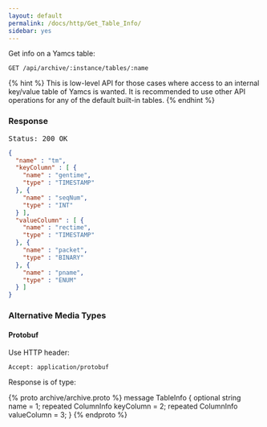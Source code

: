```yaml
---
layout: default
permalink: /docs/http/Get_Table_Info/
sidebar: yes
---
```


Get info on a Yamcs table:

    GET /api/archive/:instance/tables/:name

{% hint %}
  This is low-level API for those cases where access to an internal key/value table of Yamcs is wanted. It is recommended to use other API operations for any of the default built-in tables.
{% endhint %}


### Response

<pre class="header">
Status: 200 OK
</pre>
```json
{
  "name" : "tm",
  "keyColumn" : [ {
    "name" : "gentime",
    "type" : "TIMESTAMP"
  }, {
    "name" : "seqNum",
    "type" : "INT"
  } ],
  "valueColumn" : [ {
    "name" : "rectime",
    "type" : "TIMESTAMP"
  }, {
    "name" : "packet",
    "type" : "BINARY"
  }, {
    "name" : "pname",
    "type" : "ENUM"
  } ]
}
```

### Alternative Media Types

#### Protobuf

Use HTTP header:

    Accept: application/protobuf
    
Response is of type:

{% proto archive/archive.proto %}
message TableInfo {
  optional string name = 1;
  repeated ColumnInfo keyColumn = 2;
  repeated ColumnInfo valueColumn = 3;
}
{% endproto %}
